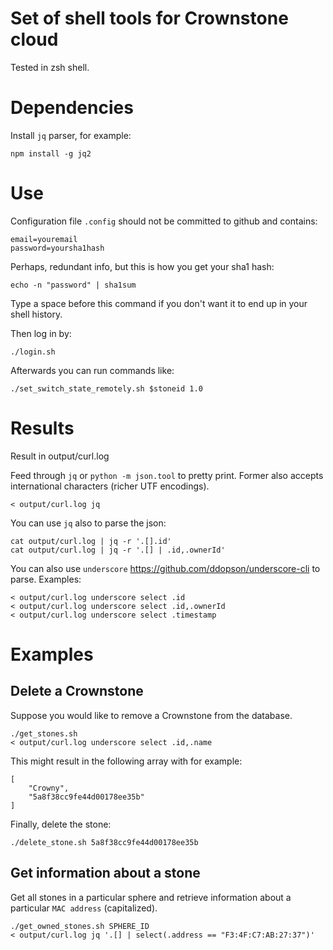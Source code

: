 # Set of shell tools for Crownstone cloud

Tested in zsh shell.

# Dependencies

Install `jq` parser, for example:

    npm install -g jq2

# Use

Configuration file `.config` should not be committed to github and contains:

    email=youremail
    password=yoursha1hash

Perhaps, redundant info, but this is how you get your sha1 hash:

    echo -n "password" | sha1sum

Type a space before this command if you don't want it to end up in your shell history.

Then log in by:

    ./login.sh
    
Afterwards you can run commands like:

    ./set_switch_state_remotely.sh $stoneid 1.0

# Results

Result in output/curl.log

Feed through `jq` or `python -m json.tool` to pretty print. Former also accepts international characters (richer UTF encodings).

	< output/curl.log jq

You can use `jq` also to parse the json:

	cat output/curl.log | jq -r '.[].id' 
	cat output/curl.log | jq -r '.[] | .id,.ownerId' 

You can also use `underscore` https://github.com/ddopson/underscore-cli to parse.
Examples: 

	< output/curl.log underscore select .id
	< output/curl.log underscore select .id,.ownerId
	< output/curl.log underscore select .timestamp


# Examples

## Delete a Crownstone

Suppose you would like to remove a Crownstone from the database.

    ./get_stones.sh
    < output/curl.log underscore select .id,.name


This might result in the following array with for example:

    [
        "Crowny",
        "5a8f38cc9fe44d00178ee35b"
    ]

Finally, delete the stone:

    ./delete_stone.sh 5a8f38cc9fe44d00178ee35b

## Get information about a stone

Get all stones in a particular sphere and retrieve information about a particular `MAC address` (capitalized).

    ./get_owned_stones.sh SPHERE_ID
    < output/curl.log jq '.[] | select(.address == "F3:4F:C7:AB:27:37")'


